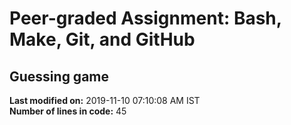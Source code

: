 # Peer-graded Assignment: Bash, Make, Git, and GitHub
## Guessing game
**Last modified on:** 2019-11-10 07:10:08 AM IST  
**Number of lines in code:** 45
